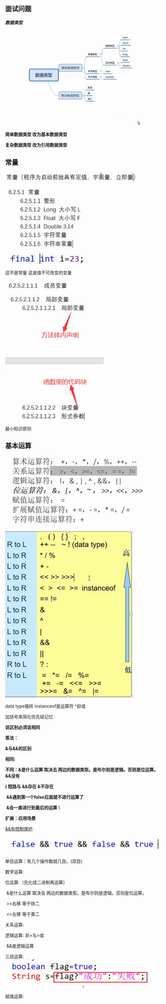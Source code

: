 ## 面试问题

##### 数据类型

![image-20210420092749614](https://raw.githubusercontent.com/Leopard-S/pics_bed/master/20210420092751.png)

**简单数据类型  改为基本数据类型**

**复杂数据类型  改为引用数据类型**



## 常量

![image-20210420103512390](https://raw.githubusercontent.com/Leopard-S/pics_bed/master/20210420103513.png)	

![image-20210420103250138](https://raw.githubusercontent.com/Leopard-S/pics_bed/master/20210420103251.png)	



![image-20210420104038893](https://raw.githubusercontent.com/Leopard-S/pics_bed/master/20210420104040.png)	

这不是常量 这是值不可改变的变量

![image-20210420105811721](https://raw.githubusercontent.com/Leopard-S/pics_bed/master/20210420105812.png)	

![image-20210420105732197](https://raw.githubusercontent.com/Leopard-S/pics_bed/master/20210420105733.png)	

最小知识原则

## 基本运算

![image-20210420143409662](https://raw.githubusercontent.com/Leopard-S/pics_bed/master/20210420143410.png)	

![image-20210420150714958](https://raw.githubusercontent.com/Leopard-S/pics_bed/master/20210420150716.png)	

data type强转 instanceof是运算符  ^抑或

加括号来简化优先级记忆

**说区别必须说相同**

**答法：**

**&与&&的区别**

**相同:**

**不同：&是什么运算 取决去 两边的数据类型。是布尔则是逻辑。否则是位运算。&&没有**

**( 短路与 &&存在 &不存在**

​			**&&遇到第一个false后面就不进行运算了**

​			**&会一直进行到最后的运算** )

**扩展：应用场景**

<u>&&有控制保护</u>

![image-20210420151657092](https://raw.githubusercontent.com/Leopard-S/pics_bed/master/20210420151658.png)



单目运算：有几个操作数就几目。(双目)

数学运算:

位运算:（先化成二进制再运算）

​				&是什么运算 取决去 两边的数据类型。是布尔则是逻辑。否则是位运算。

​				>>右移 等于除二

​				<<左移 等于乘二

关系运算:

逻辑运算:  非>与>或

​				&&是逻辑运算

三目运算:![image-20210420141137836](https://raw.githubusercontent.com/Leopard-S/pics_bed/master/20210420141138.png)

赋值运算:

